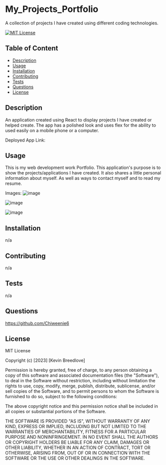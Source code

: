 # My_Projects_Portfolio
A collection of projects I have created using different coding technologies.

[![MIT License](https://img.shields.io/badge/License-MIT-blue)]((https://opensource.org/licenses/MIT))

## Table of Content
  - [Description](#Description)
  - [Usage](#Usage)
  - [Installation](#Installation)
  - [Contributing](#Contributing)
  - [Tests](#Tests)
  - [Questions](#Questions)
  - [License](#License)

## Description
An application created using React to display projects I have created or helped create. The app has a polished look and uses flex for the ability to used easily on a mobile phone or a computer.  
  
  Deployed App Link:


## Usage  
This is my web development work Portfolio. This application's purpose is to show the projects/applications I have created. It also shares a little personal information about myself. As well as ways to contact myself and to read my resume.
  
  Images:  ![image](https://user-images.githubusercontent.com/113393706/230829515-28e495a6-71dc-47db-b609-9a7730ef86ed.png)  
  
  ![image](https://user-images.githubusercontent.com/113393706/231008921-6f375ea1-ec9c-453c-b92d-b5655a9feb1c.png)  
  
  ![image](https://user-images.githubusercontent.com/113393706/230829648-115805e9-6287-4b4f-80d3-9428985b4f38.png)



## Installation
  n/a

## Contributing
  n/a

## Tests
  n/a

## Questions
  https://github.com/Chiweenie6  

## License
  MIT License

Copyright (c) [2023] [Kevin Breedlove]

Permission is hereby granted, free of charge, to any person obtaining a copy
of this software and associated documentation files (the "Software"), to deal
in the Software without restriction, including without limitation the rights
to use, copy, modify, merge, publish, distribute, sublicense, and/or sell
copies of the Software, and to permit persons to whom the Software is
furnished to do so, subject to the following conditions:

The above copyright notice and this permission notice shall be included in all
copies or substantial portions of the Software.

THE SOFTWARE IS PROVIDED "AS IS", WITHOUT WARRANTY OF ANY KIND, EXPRESS OR
IMPLIED, INCLUDING BUT NOT LIMITED TO THE WARRANTIES OF MERCHANTABILITY,
FITNESS FOR A PARTICULAR PURPOSE AND NONINFRINGEMENT. IN NO EVENT SHALL THE
AUTHORS OR COPYRIGHT HOLDERS BE LIABLE FOR ANY CLAIM, DAMAGES OR OTHER
LIABILITY, WHETHER IN AN ACTION OF CONTRACT, TORT OR OTHERWISE, ARISING FROM,
OUT OF OR IN CONNECTION WITH THE SOFTWARE OR THE USE OR OTHER DEALINGS IN THE
SOFTWARE.
